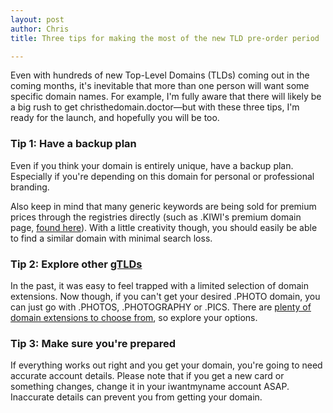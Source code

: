 ```yaml
---
layout: post
author: Chris
title: Three tips for making the most of the new TLD pre-order period

---
```


<!-- excerpt -->

Even with hundreds of new Top-Level Domains (TLDs) coming out in the coming months, it's inevitable that more than one person will want some specific domain names. For example, I'm fully aware that there will likely be a big rush to get christhedomain.doctor—but with these three tips, I'm ready for the launch, and hopefully you will be too.

<!-- /excerpt -->

### Tip 1: Have a backup plan

Even if you think your domain is entirely unique, have a backup plan. Especially if you're depending on this domain for personal or professional branding. 

Also keep in mind that many generic keywords are being sold for premium prices through the registries directly (such as .KIWI's premium domain page, [found here](https://dot-kiwi.com/premiumnames)). With a little creativity though, you should easily be able to find a similar domain with minimal search loss.

### Tip 2: Explore other [gTLDs](http://help.iwantmyname.com/customer/portal/articles/1425299-what-is-a-gtld-)

In the past, it was easy to feel trapped with a limited selection of domain extensions. Now though, if you can't get your desired .PHOTO domain, you can just go with .PHOTOS, .PHOTOGRAPHY or .PICS. There are [plenty of domain extensions to choose from](https://iwantmyname.com/domains/new-gtld-domain-extensions), so explore your options.

### Tip 3: Make sure you're prepared

If everything works out right and you get your domain, you're going to need accurate account details. Please note that if you get a new card or something changes, change it in your iwantmyname account ASAP. Inaccurate details can prevent you from getting your domain.
